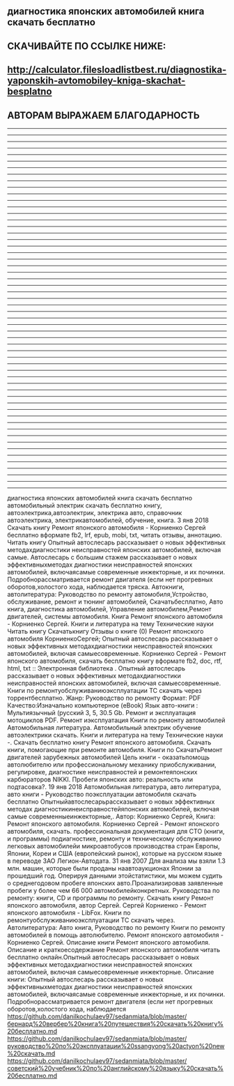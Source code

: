 диагностика японских автомобилей книга скачать бесплатно
--------------------------------------------------
СКАЧИВАЙТЕ ПО ССЫЛКЕ НИЖЕ:
--------------------------------------------------
http://calculator.filesloadlistbest.ru/diagnostika-yaponskih-avtomobiley-kniga-skachat-besplatno
--------------------------------------------------
АВТОРАМ ВЫРАЖАЕМ БЛАГОДАРНОСТЬ
--------------------------------------------------
--------------------------------------------------
--------------------------------------------------
--------------------------------------------------
--------------------------------------------------
--------------------------------------------------
--------------------------------------------------
--------------------------------------------------
--------------------------------------------------
--------------------------------------------------
--------------------------------------------------
--------------------------------------------------
--------------------------------------------------
--------------------------------------------------
--------------------------------------------------
--------------------------------------------------
--------------------------------------------------
--------------------------------------------------
--------------------------------------------------
--------------------------------------------------
--------------------------------------------------
--------------------------------------------------
--------------------------------------------------
--------------------------------------------------
--------------------------------------------------
--------------------------------------------------
--------------------------------------------------
--------------------------------------------------
--------------------------------------------------
--------------------------------------------------
--------------------------------------------------
--------------------------------------------------
--------------------------------------------------
--------------------------------------------------
--------------------------------------------------
--------------------------------------------------
--------------------------------------------------
--------------------------------------------------
--------------------------------------------------
--------------------------------------------------
--------------------------------------------------
--------------------------------------------------
--------------------------------------------------
--------------------------------------------------
--------------------------------------------------
--------------------------------------------------
--------------------------------------------------
--------------------------------------------------
--------------------------------------------------
--------------------------------------------------
--------------------------------------------------
--------------------------------------------------
--------------------------------------------------
--------------------------------------------------
--------------------------------------------------
--------------------------------------------------
--------------------------------------------------
диагностика японских автомобилей книга скачать бесплатно автомобильный электрик скачать бесплатно книгу, автоэлектрика,автоэлектрик, электрика авто, справочник автоэлектрика, электрикавтомобилей, обучение, книга. 3 янв 2018  Скачать книгу Ремонт японского автомобиля - Корниенко Сергей бесплатно вформате fb2, lrf, epub, mobi, txt, читать отзывы, аннотацию. Читать книгу Опытный автослесарь рассказывает о новых эффективных методахдиагностики неисправностей японских автомобилей, включая самые. Автослесарь с большим стажем рассказывает о новых эффективныхметодах диагностики неисправностей японских автомобилей, включаясамые современные инжекторные, и их починки. Подробнорассматривается ремонт двигателя (если нет прогревных оборотов,холостого хода, наблюдается тряска. Автокниги, автолитература: Руководство по ремонту автомобиля,Устройство, обслуживание, ремонт и тюнинг автомобилей, Скачатьбесплатно, Авто книга, диагностика автомобилей, Управление автомобилем,Ремонт двигателей, системы автомобиля. Книга Ремонт японского автомобиля - Корниенко Сергей. Книги и литература на тему Технические науки  Читать книгу  Скачатькнигу  Отзывы о книге (0)  Ремонт японского автомобиля  КорниенкоСергей; Опытный автослесарь рассказывает о новых эффективных методахдиагностики неисправностей японских автомобилей, включая самыесовременные. Корниенко Сергей - Ремонт японского автомобиля, скачать бесплатно книгу вформате fb2, doc, rtf, html, txt :: Электронная библиотека . Опытный автослесарь рассказывает о новых эффективных методахдиагностики неисправностей японских автомобилей, включая самыесовременные. Книги по ремонтуобслуживаниюэксплуатации ТС скачать через торрентбесплатно.  Жанр: Руководство по ремонту Формат: PDF Качество:Изначально компьютерное (eBook) Язык авто-книги : Мультиязычный (русский 3, 5, 30.5 Gb. Ремонт и эксплуатация мотоциклов PDF. Ремонт иэксплуатация
Книги по ремонту автомобилей  Автомобильная литература. Автомобильный электрик  обучение автоэлектрики  скачать. Книги и литература на тему Технические науки -. Скачать бесплатно книгу Ремонт японского автомобиля. Скачать книги, помогающие при ремонте автомобиля. Книги по  СкачатьРемонт двигателей зарубежных автомобилей  Цель книги - оказатьпомощь автолюбителю или профессиональному механику приобслуживании, регулировке, диагностике неисправностей и ремонтеяпонских карбюраторов NIKKI. Пробеги японских авто: реальность или подтасовка?. 19 янв 2018  Автомобильная литература, авто литература, авто книги - Руководство поэксплуатации автомобиля скачать бесплатно  Опытныйавтослесарьрассказывает о новых эффективных методах диагностикинеисправностейяпонских автомобилей, включая самые современныеинжекторные,. Автор: Корниенко Сергей, Книга: Ремонт японского автомобиля.
Корниенко Сергей - Ремонт японского автомобиля, скачать. профессиональная документация для СТО (книги, и программы) подиагностике, ремонту и техническому обслуживанию легковых автомобилейи микроавтобусов производства стран Европы, Японии, Кореи и США (европейский рынок), которые на русском языке в переводе ЗАО Легион-Автодата. 31 янв 2007  Для анализа мы взяли 1.3 млн. машин, которые были проданы наавтоаукционах Японии за прошедший год. Оперируя данными этойстатистики, мы можем судить о среднегодовом пробеге японских авто.Проанализировав заявленные пробеги у более чем 66 000 автомобилейконкретных. Руководства по ремонту: книги, CD и программы по ремонту. Скачать книгу Ремонт японского автомобиля, автор Сергей. Сергей Корниенко - Ремонт японского автомобиля - LibFox. Книги по ремонтуобслуживаниюэксплуатации ТС скачать через. Автолитература: Авто книга, Руководство по ремонту
Книги по ремонту автомобилей в помощь автолюбителю. Ремонт японского автомобиля - Корниенко Сергей. Описание книги Ремонт японского автомобиля. Описание и краткоесодержание Ремонт японского автомобиля читать бесплатно онлайн.Опытный автослесарь рассказывает о новых эффективных методахдиагностики неисправностей японских автомобилей, включая самыесовременные инжекторные. Описание книги: Опытный автослесарь рассказывает о новых эффективныхметодах диагностики неисправностей японских автомобилей, включаясамые современные инжекторные, и их починки. Подробнорассматривается ремонт двигателя (если нет прогревных оборотов,холостого хода, наблюдается
https://github.com/danilkochulaev97/sedanmiata/blob/master/бернард%20вербер%20книга%20путешествия%20скачать%20книгу%20бесплатно.md
https://github.com/danilkochulaev97/sedanmiata/blob/master/руководство%20по%20эксплуатации%20ssangyong%20actyon%20new%20скачать.md
https://github.com/danilkochulaev97/sedanmiata/blob/master/советский%20учебник%20по%20английскому%20языку%20скачать%20бесплатно.md